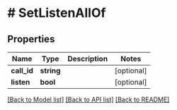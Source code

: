 # # SetListenAllOf

## Properties

Name | Type | Description | Notes
------------ | ------------- | ------------- | -------------
**call_id** | **string** |  | [optional] 
**listen** | **bool** |  | [optional] 

[[Back to Model list]](../../README.md#documentation-for-models) [[Back to API list]](../../README.md#documentation-for-api-endpoints) [[Back to README]](../../README.md)


